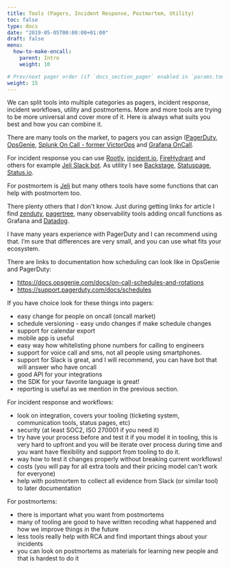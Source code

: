 ```yaml
---
title: Tools (Pagers, Incident Response, Postmortem, Utility)
toc: false
type: docs
date: "2019-05-05T00:00:00+01:00"
draft: false
menu:
  how-to-make-oncall:
    parent: Intro
    weight: 10

# Prev/next pager order (if `docs_section_pager` enabled in `params.toml`)
weight: 15
---
```


We can split tools into multiple categories as pagers, incident response, incident workflows, utility and postmortems. More and more tools are trying to be more universal and cover more of it. Here is always what suits you best and how you can combine it.

There are many tools on the market, to pagers you can assign ([PagerDuty](https://www.pagerduty.com/), [OpsGenie](https://www.atlassian.com/software/opsgenie), [Splunk On Call - former VictorOps](https://www.splunk.com/en_us/software/splunk-on-call.html) and [Grafana OnCall](https://grafana.com/products/oncall/).

For incident response you can use [Rootly](https://rootly.com/), [incident.io](https://incident.io/), [FireHydrant](https://firehydrant.com/) and others for example [Jeli Slack bot](https://www.jeli.io/slack-app). As utility I see [Backstage](https://backstage.io/), [Statuspage](https://www.atlassian.com/software/statuspage), [Status.io](https://status.io/).

For postmortem is [Jeli](https://www.jeli.io/) but many others tools have some functions that can help with postmortem too.

There plenty others that I don't know. Just during getting links for article I find [zenduty](https://www.zenduty.com/), [pagertree](https://pagertree.com/), many observability tools adding oncall functions as Grafana and [Datadog](https://www.datadoghq.com/blog/incident-response-with-datadog/).

I have many years experience with PagerDuty and I can recommend using that. I’m sure that differences are very small, and you can use what fits your ecosystem.

There are links to documentation how scheduling can look like in OpsGenie and PagerDuty:

- <https://docs.opsgenie.com/docs/on-call-schedules-and-rotations>
- <https://support.pagerduty.com/docs/schedules>

If you have choice look for these things into pagers:

- easy change for people on oncall (oncall market)
- schedule versioning - easy undo changes if make schedule changes
- support for calendar export
- mobile app is useful
- easy way how whitelisting phone numbers for calling to engineers
- support for voice call and sms, not all people using smartphones.
- support for Slack is great, and I will recommend, you can have bot that will answer who have oncall
- good API for your integrations
- the SDK for your favorite language is great!
- reporting is useful as we mention in the previous section.

For incident response and workflows:

- look on integration, covers your tooling (ticketing system, communication tools, status pages, etc)
- security (at least SOC2, ISO 270001 if you need it)
- try have your process before and test it if you model it in tooling, this is very hard to upfront and you will be iterate over process during time and you want have flexibility and support from tooling to do it.
- way how to test it changes properly without breaking current workflows!
- costs (you will pay for all extra tools and their pricing model can't work for everyone)
- help with postmortem to collect all evidence from Slack (or similar tool) to later documentation

For postmortems:

- there is important what you want from postmortems
- many of tooling are good to have written recoding what happened and how we improve things in the future
- less tools really help with RCA and find important things about your incidents
- you can look on postmortems as materials for learning new people and that is hardest to do it

